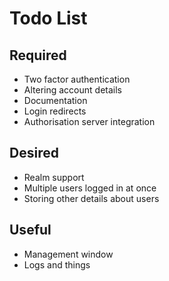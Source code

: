 # Todo List

## Required
- Two factor authentication
- Altering account details
- Documentation 
- Login redirects
- Authorisation server integration 


## Desired
- Realm support
- Multiple users logged in at once 
- Storing other details about users


## Useful
- Management window 
- Logs and things
